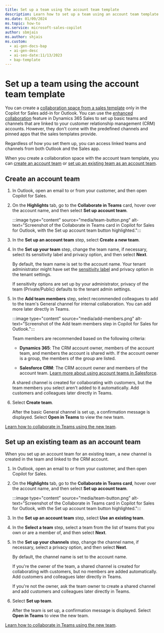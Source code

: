 ```yaml
---
title: Set up a team using the account team template
description: Learn how to set up a team using an account team template in the Copilot for Sales add-in for Outlook.
ms.date: 01/09/2024
ms.topic: how-to
ms.service: microsoft-sales-copilot
author: sbmjais
ms.author: shjais
ms.custom:
  - ai-gen-docs-bap
  - ai-gen-desc
  - ai-seo-date:11/13/2023
  - bap-template
---
```


# Set up a team using the account team template

You can create a [collaboration space from a sales template](./collaboration-space.md) only in the Copilot for Sales add-in for Outlook. You can use the [enhanced collaboration](/dynamics365/sales/teams-integration/teams-collaboration-enhanced-experience) feature in Dynamics 365 Sales to set up basic teams and channels that are linked to your customer relationship management (CRM) accounts. However, they don't come with the predefined channels and pinned apps that the sales templates provide.

Regardless of how you set them up, you can access linked teams and channels from both Outlook and the Sales app.

When you create a collaboration space with the account team template, you can [create an account team](#create-an-account-team) or [set up an existing team as an account team](#set-up-an-existing-team-as-an-account-team).

## Create an account team

1. In Outlook, open an email to or from your customer, and then open Copilot for Sales.

1. On the **Highlights** tab, go to the **Collaborate in Teams** card, hover over the account name, and then select **Set up account team**.

    :::image type="content" source="media/team-button.png" alt-text="Screenshot of the Collaborate in Teams card in Copilot for Sales for Outlook, with the Set up account team button highlighted.":::

1. In the **Set up an account team** step, select **Create a new team**.

1. In the **Set up your team** step, change the team name, if necessary, select its sensitivity label and privacy option, and then select **Next**.

    By default, the team name is set to the account name. Your tenant administrator might have set the [sensitivity label](/microsoftteams/sensitivity-labels) and privacy option in the tenant settings.

    If sensitivity options are set up by your administrator, privacy of the team (Private/Public) defaults to the tenant admin settings.

1. In the **Add team members** step, select recommended colleagues to add to the team's General channel for internal collaboration. You can add more later directly in Teams.

    :::image type="content" source="media/add-members.png" alt-text="Screenshot of the Add team members step in Copilot for Sales for Outlook.":::

    Team members are recommended based on the following criteria:

    - **Dynamics 365**: The CRM account owner, members of the account team, and members the account is shared with. If the account owner is a group, the members of the group are listed.

    - **Salesforce CRM**: The CRM account owner and members of the account team. [Learn more about using account teams in Salesforce](https://help.salesforce.com/s/articleView?id=sf.accountteam_enable.htm&type=5).

    A shared channel is created for collaborating with customers, but the team members you select aren't added to it automatically. Add customers and colleagues later directly in Teams.

1. Select **Create team**.

    After the basic General channel is set up, a confirmation message is displayed. Select **Open in Teams** to view the new team.

[Learn how to collaborate in Teams using the new team](collaborate-teams-newly-created-existing-team.md).

## Set up an existing team as an account team

When you set up an account team for an existing team, a new channel is created in the team and linked to the CRM account.

1. In Outlook, open an email to or from your customer, and then open Copilot for Sales.

1. On the **Highlights** tab, go to the **Collaborate in Teams card**, hover over the account name, and then select **Set up account team**.

    :::image type="content" source="media/team-button.png" alt-text="Screenshot of the Collaborate in Teams card in Copilot for Sales for Outlook, with the Set up account team button highlighted.":::

1. In the **Set up an account team** step, select **Use an existing team**.

1. In the **Select a team** step, select a team from the list of teams that you own or are a member of, and then select **Next**.

1. In the **Set up your channels** step, change the channel name, if necessary, select a privacy option, and then select **Next**.

    By default, the channel name is set to the account name.

    If you're the owner of the team, a shared channel is created for collaborating with customers, but no members are added automatically. Add customers and colleagues later directly in Teams.

    If you're not the owner, ask the team owner to create a shared channel and add customers and colleagues later directly in Teams.

1. Select **Set up team**.

    After the team is set up, a confirmation message is displayed. Select **Open in Teams** to view the new team.

[Learn how to collaborate in Teams using the new team](collaborate-teams-newly-created-existing-team.md).
